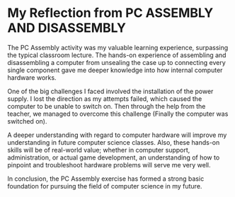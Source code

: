 # My Reflection from PC ASSEMBLY AND DISASSEMBLY

The PC Assembly activity was my valuable learning experience, surpassing the typical classroom lecture. The hands-on experience of assembling and disassembling a computer from unsealing the case up to connecting every single component gave me deeper knowledge into how internal computer hardware works.

One of the big challenges I faced involved the installation of the power supply. I lost the direction as my attempts failed, which caused the computer to be unable to switch on. Then through the help from the teacher, we managed to overcome this challenge (Finally the computer was switched on).

A deeper understanding with regard to computer hardware will improve my understanding in future computer science classes. Also, these hands-on skills will be of real-world value; whether in computer support, administration, or actual game development, an understanding of how to pinpoint and troubleshoot hardware problems will serve me very well.

In conclusion, the PC Assembly exercise has formed a strong basic foundation for pursuing the field of computer science in my future.

